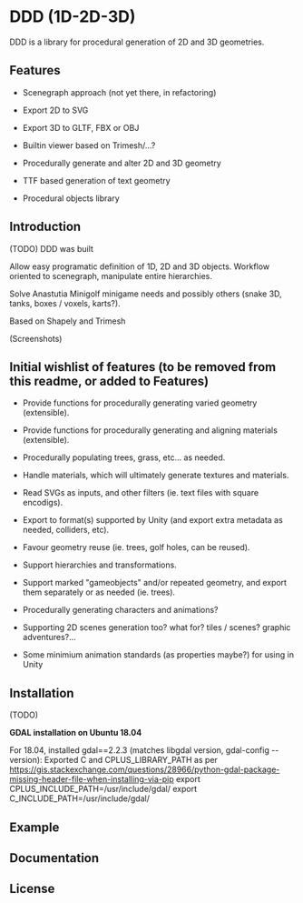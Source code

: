 # DDD (1D-2D-3D)

DDD is a library for procedural generation of 2D and 3D geometries.


## Features

- Scenegraph approach (not yet there, in refactoring)
- Export 2D to SVG
- Export 3D to GLTF, FBX or OBJ
- Builtin viewer based on Trimesh/...?
- Procedurally generate and alter 2D and 3D geometry
- TTF based generation of text geometry

- Procedural objects library


## Introduction

(TODO)
DDD was built

Allow easy programatic definition of 1D, 2D and 3D objects.
Workflow oriented to scenegraph, manipulate entire hierarchies.

Solve Anastutia Minigolf minigame needs and possibly others (snake 3D, tanks, boxes / voxels, karts?).

Based on Shapely and Trimesh

(Screenshots)


## Initial wishlist of features (to be removed from this readme, or added to Features)

- Provide functions for procedurally generating varied geometry (extensible).
- Provide functions for procedurally generating and aligning materials (extensible).
- Procedurally populating trees, grass, etc... as needed.

- Handle materials, which will ultimately generate textures and materials.
- Read SVGs as inputs, and other filters (ie. text files with square encodigs).
- Export to format(s) supported by Unity (and export extra metadata as needed, colliders, etc).
- Favour geometry reuse (ie. trees, golf holes, can be reused).
- Support hierarchies and transformations.
- Support marked "gameobjects" and/or repeated geometry, and export them separately or as needed (ie. trees).

- Procedurally generating characters and animations?
- Supporting 2D scenes generation too? what for? tiles / scenes? graphic adventures?...
- Some minimium animation standards (as properties maybe?) for using in Unity


## Installation

(TODO)

**GDAL installation on Ubuntu 18.04**

For 18.04, installed gdal==2.2.3 (matches libgdal version, gdal-config --version):
Exported C and CPLUS_LIBRARY_PATH as per https://gis.stackexchange.com/questions/28966/python-gdal-package-missing-header-file-when-installing-via-pip
export CPLUS_INCLUDE_PATH=/usr/include/gdal/
export C_INCLUDE_PATH=/usr/include/gdal/


## Example

## Documentation

## License




